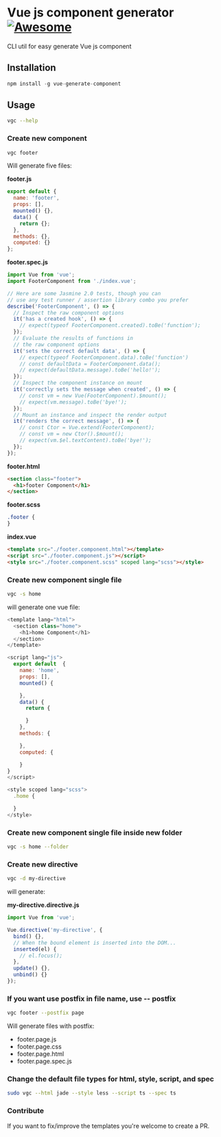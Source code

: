 # Vue js component generator [![Awesome](https://cdn.rawgit.com/sindresorhus/awesome/d7305f38d29fed78fa85652e3a63e154dd8e8829/media/badge.svg)](https://github.com/sindresorhus/awesome)

CLI util for easy generate Vue js component

## Installation

```js
npm install -g vue-generate-component
```

## Usage

```bash
vgc --help
```

### Create new component

```bash
vgc footer
```

Will generate five files:

**footer.js**

```javascript
export default {
  name: 'footer',
  props: [],
  mounted() {},
  data() {
    return {};
  },
  methods: {},
  computed: {}
};
```

**footer.spec.js**

```javascript
import Vue from 'vue';
import FooterComponent from './index.vue';

// Here are some Jasmine 2.0 tests, though you can
// use any test runner / assertion library combo you prefer
describe('FooterComponent', () => {
  // Inspect the raw component options
  it('has a created hook', () => {
    // expect(typeof FooterComponent.created).toBe('function');
  });
  // Evaluate the results of functions in
  // the raw component options
  it('sets the correct default data', () => {
    // expect(typeof FooterComponent.data).toBe('function')
    // const defaultData = FooterComponent.data();
    // expect(defaultData.message).toBe('hello!');
  });
  // Inspect the component instance on mount
  it('correctly sets the message when created', () => {
    // const vm = new Vue(FooterComponent).$mount();
    // expect(vm.message).toBe('bye!');
  });
  // Mount an instance and inspect the render output
  it('renders the correct message', () => {
    // const Ctor = Vue.extend(FooterComponent);
    // const vm = new Ctor().$mount();
    // expect(vm.$el.textContent).toBe('bye!');
  });
});
```

**footer.html**

```html
<section class="footer">
  <h1>footer Component</h1>
</section>
```

**footer.scss**

```css
.footer {
}
```

**index.vue**

```html
<template src="./footer.component.html"></template>
<script src="./footer.component.js"></script>
<style src="./footer.component.scss" scoped lang="scss"></style>
```

### Create new component single file

```bash
vgc -s home
```

will generate one vue file:

```javascript
<template lang="html">
  <section class="home">
    <h1>home Component</h1>
  </section>
</template>

<script lang="js">
  export default  {
    name: 'home',
    props: [],
    mounted() {

    },
    data() {
      return {

      }
    },
    methods: {

    },
    computed: {

    }
}
</script>

<style scoped lang="scss">
  .home {

  }
</style>
```

### Create new component single file inside new folder

```bash
vgc -s home --folder
```

### Create new directive

```bash
vgc -d my-directive
```

will generate:

**my-directive.directive.js**

```javascript
import Vue from 'vue';

Vue.directive('my-directive', {
  bind() {},
  // When the bound element is inserted into the DOM...
  inserted(el) {
    // el.focus();
  },
  update() {},
  unbind() {}
});
```

### If you want use postfix in file name, use -- postfix

```bash
vgc footer --postfix page
```

Will generate files with postfix:

- footer.page.js
- footer.page.css
- footer.page.html
- footer.page.spec.js

### Change the default file types for html, style, script, and spec

```bash
sudo vgc --html jade --style less --script ts --spec ts
```

### Contribute

If you want to fix/improve the templates you're welcome to create a PR.
